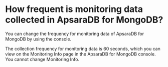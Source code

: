 # How frequent is monitoring data collected in ApsaraDB for MongoDB?

You can change the frequency for monitoring data of ApsaraDB for MongoDB by using the console.

The collection frequency for monitoring data is 60 seconds, which you can view on the Monitoring Info page in the ApsaraDB for MongoDB console. You cannot change Monitoring Info.

